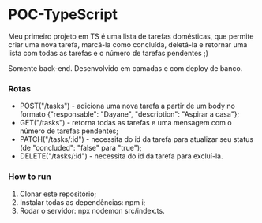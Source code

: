# POC-TypeScript

Meu primeiro projeto em TS é uma lista de tarefas domésticas, que permite criar uma nova tarefa, marcá-la como concluída, deletá-la e retornar uma lista com todas as tarefas e o número de tarefas pendentes ;) 

Somente back-end. Desenvolvido em camadas e com deploy de banco.

### Rotas

* POST("/tasks") - adiciona uma nova tarefa a partir de um body no formato {"responsable": "Dayane", "description": "Aspirar a casa"};
* GET("/tasks") - retorna todas as tarefas e uma mensagem com o número de tarefas pendentes;
* PATCH("/tasks/:id") - necessita do id da tarefa para atualizar seu status (de "concluded": "false" para "true");
* DELETE("/tasks/:id") - necessita do id da tarefa para excluí-la.

### How to run

1. Clonar este repositório;
2. Instalar todas as dependências: npm i;
3. Rodar o servidor: npx nodemon src/index.ts.
